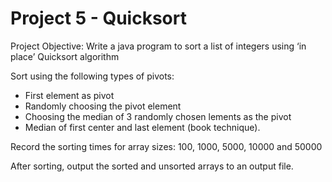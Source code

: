 # Project 5 - Quicksort

Project Objective: Write a java program to sort a list of integers using ‘in place’ Quicksort algorithm

Sort using the following types of pivots:

* First element as pivot
* Randomly choosing the pivot element
* Choosing the median of 3 randomly chosen lements as the pivot
* Median of first center and last element (book technique).

Record the sorting times for array sizes: 100, 1000, 5000, 10000 and 50000

After sorting, output the sorted and unsorted arrays to an output file.
